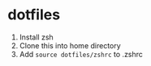 # dotfiles
1. Install zsh
1. Clone this into home directory
1. Add `source dotfiles/zshrc` to .zshrc
